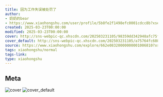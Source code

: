 ```yaml
---
title: 因为工作失误被处罚了
author:
- 奶奶的bear
- https://www.xiaohongshu.com/user/profile/5b8fe2f1498efc0001cdcc8b?xsec_token=undefined
created: 2025-03-23T00:00:00
modified: 2025-03-23T00:00:00
cover: http://sns-webpic-qc.xhscdn.com/202503231105/98359dd342948afc75ff08680e20cce7/1040g0083124knrau426g4aquiohf3j4bp2t7jhg!nc_n_webp_prv_1
cover_default: http://sns-webpic-qc.xhscdn.com/202503231105/a75764fc6080ab6fdb2f62753b50fcc1/1040g0083124knrau426g4aquiohf3j4bp2t7jhg!nc_n_webp_mw_1
source: https://www.xiaohongshu.com/explore/662e08320000000001006810?xsec_token=ABvGicz9mY7V4EebEZtVwQOqmXt4AIrwdEl18jX2FpJfA=
tags: xiaohongshu/normal
tags-link:
type: xiaohongshu
---
```


## Meta

![cover](http://sns-webpic-qc.xhscdn.com/202503231105/98359dd342948afc75ff08680e20cce7/1040g0083124knrau426g4aquiohf3j4bp2t7jhg!nc_n_webp_prv_1)
![cover_default](http://sns-webpic-qc.xhscdn.com/202503231105/a75764fc6080ab6fdb2f62753b50fcc1/1040g0083124knrau426g4aquiohf3j4bp2t7jhg!nc_n_webp_mw_1)
